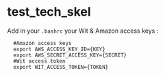 # test_tech_skel

Add in your `.bashrc` your Wit & Amazon access keys :
```
  #Amazon access keys
  export AWS_ACCESS_KEY_ID={KEY}
  export AWS_SECRET_ACCESS_KEY={SECRET}
  #Wit access token
  export WIT_ACCESS_TOKEN={TOKEN}
```
